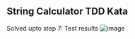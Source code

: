 <h2>String Calculator TDD Kata</h2>

Solved upto step 7: 
Test results 
![image](https://github.com/user-attachments/assets/57272ef6-f890-4bc9-9040-652538ae4340)
